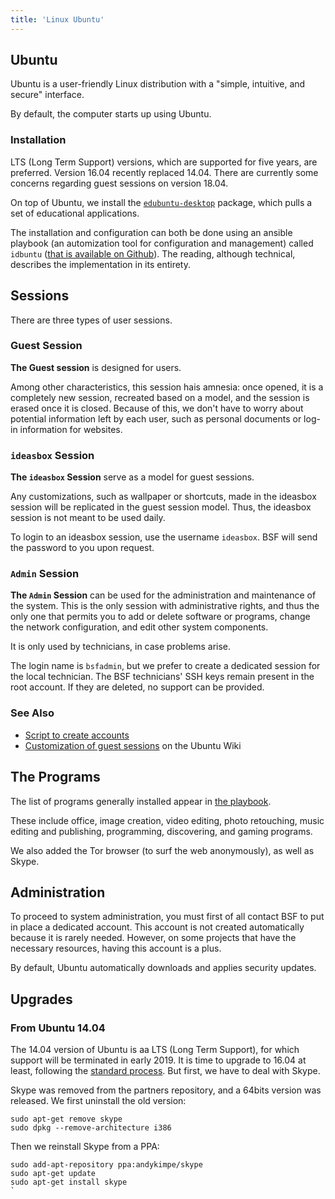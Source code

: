 ```yaml
---
title: 'Linux Ubuntu'
---
```


## Ubuntu

Ubuntu is a user-friendly Linux distribution with a "simple, intuitive, and secure" interface.

By default, the computer starts up using Ubuntu.

### Installation

LTS (Long Term Support) versions, which are supported for five years, are preferred.  Version 16.04 recently replaced 14.04.  There are currently some concerns regarding guest sessions on version 18.04.

On top of Ubuntu, we install the [```edubuntu-desktop```](https://packages.ubuntu.com/xenial/edubuntu-desktop) package, which pulls a set of educational applications.

The installation and configuration can both be done using an ansible playbook (an automization tool for configuration and management) called `idbuntu`
([that is available on Github](https://github.com/bibliosansfrontieres/idbuntu)). The reading, although technical, describes the implementation in its entirety.

## Sessions

There are three types of user sessions.

### Guest Session

**The Guest session** is designed for users.

Among other characteristics, this session hais amnesia: once opened, it is a completely new session, recreated based on a model, and the session is erased once it is closed.  Because of this, we don't have to worry about potential information left by each user, such as personal documents or log-in information for websites.

### `ideasbox` Session

**The `ideasbox` Session** serve as a model for guest sessions.

Any customizations, such as wallpaper or shortcuts, made in the ideasbox session will be replicated in the guest session model. Thus, the ideasbox session is not meant to be used daily.

To login to an ideasbox session, use the username `ideasbox`.  BSF will send the password to you upon request.

### `Admin` Session

**The `Admin` Session** can be used for the administration and maintenance of the system. This is the only session with administrative rights, and thus the only one that permits you to add or delete software or programs, change the network configuration, and edit other system components.

It is only used by technicians, in case problems arise.

The login name is `bsfadmin`, but we prefer to create a dedicated session for the local technician.  The BSF technicians' SSH keys remain present in the root account.  If they are deleted, no support can be provided.

### See Also

  * [Script to create accounts](https://github.com/bibliosansfrontieres/idbuntu/blob/master/roles/users/tasks/main.yml)
  * [Customization of  guest sessions](https://help.ubuntu.com/community/CustomizeGuestSession) on the Ubuntu Wiki

## The Programs

The list of programs generally installed appear in [the playbook](https://github.com/bibliosansfrontieres/idbuntu/blob/master/roles/software/tasks/main.yml).

These include office, image creation, video editing, photo retouching, music editing and publishing, programming, discovering, and gaming programs.

We also added the Tor browser (to surf the web anonymously), as well as Skype.

## Administration

To proceed to system administration, you must first of all contact BSF to put in place a dedicated account.  This account is not created automatically because it is rarely needed.  However, on some projects that have the necessary resources, having this account is a plus.

By default, Ubuntu automatically downloads and applies security updates.

## Upgrades

### From Ubuntu 14.04

The 14.04 version of Ubuntu is aa LTS (Long Term Support), for which support will be terminated in early 2019. It is time to upgrade to 16.04 at least, following the [standard process](https://tutorials.ubuntu.com/tutorial/tutorial-upgrading-ubuntu-desktop). But first, we have to deal with Skype.

Skype was removed from the partners repository, and a 64bits version was released. We first uninstall the old version:
```
sudo apt-get remove skype
sudo dpkg --remove-architecture i386
```
Then we reinstall Skype from a PPA:
```
sudo add-apt-repository ppa:andykimpe/skype
sudo apt-get update
sudo apt-get install skype
`
